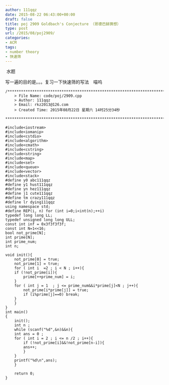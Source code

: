 ```yaml
---
author: 111qqz
date: 2015-08-22 06:43:00+00:00
draft: false
title: poj 2909 Goldbach's Conjecture （哥德巴赫猜想）
type: post
url: /2015/08/poj2909/
categories:
- ACM
tags:
- number theory
- 快速筛
---
```



 水题

写一遍的目的是。。。复习一下快速筛的写法　喵呜
 

    
    /*************************************************************************
    	> File Name: code/poj/2909.cpp
    	> Author: 111qqz
    	> Email: rkz2013@126.com 
    	> Created Time: 2015年08月22日 星期六 14时25分34秒
     ************************************************************************/
    
    #include<iostream>
    #include<iomanip>
    #include<cstdio>
    #include<algorithm>
    #include<cmath>
    #include<cstring>
    #include<string>
    #include<map>
    #include<set>
    #include<queue>
    #include<vector>
    #include<stack>
    #define y0 abc111qqz
    #define y1 hust111qqz
    #define yn hez111qqz
    #define j1 cute111qqz
    #define tm crazy111qqz
    #define lr dying111qqz
    using namespace std;
    #define REP(i, n) for (int i=0;i<int(n);++i)  
    typedef long long LL;
    typedef unsigned long long ULL;
    const int inf = 0x3f3f3f3f;
    const int N=1<<16;
    bool not_prime[N];
    int prime[N];
    int prime_num;
    int n;
    
    void init(){
        not_prime[0] = true;
        not_prime[1] = true;
        for ( int i  =2 ; i < N ; i++){
    	if (!not_prime[i]){
    	    prime[++prime_num] = i;
    	}
    	for ( int j = 1  ; j <= prime_num&&i*prime[j]<N ; j++){
    	    not_prime[i*prime[j]] = true;
    	    if (i%prime[j]==0) break;
    	}
        }
    }
    int main()
    {
        init();
        int n ;
        while (scanf("%d",&n)&&n){
    	int ans = 0 ;
    	for ( int i = 2 ; i <= n /2 ; i++){
    	    if (!not_prime[i]&&!not_prime[n-i]){
    		ans++;
    	    }
    	}
    	printf("%d\n",ans);
        }
         
    	return 0;
    }
    



